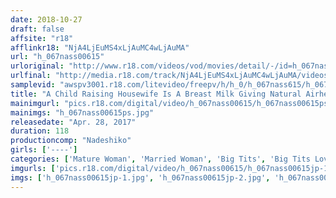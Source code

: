 ```yaml
---
date: 2018-10-27
draft: false
affsite: "r18"
afflinkr18: "NjA4LjEuMS4xLjAuMC4wLjAuMA"
url: "h_067nass00615"
urloriginal: "http://www.r18.com/videos/vod/movies/detail/-/id=h_067nass00615"
urlfinal: "http://media.r18.com/track/NjA4LjEuMS4xLjAuMC4wLjAuMA/videos/vod/movies/detail/-/id=h_067nass00615"
samplevid: "awspv3001.r18.com/litevideo/freepv/h/h_0/h_067nass615/h_067nass615_dmb_w.mp4"
title: "A Child Raising Housewife Is A Breast Milk Giving Natural Airhead Freshly Squeezed Goodness"
mainimgurl: "pics.r18.com/digital/video/h_067nass00615/h_067nass00615ps.jpg"
mainimgs: "h_067nass00615ps.jpg"
releasedate: "Apr. 28, 2017"
duration: 118
productioncomp: "Nadeshiko"
girls: ['----']
categories: ['Mature Woman', 'Married Woman', 'Big Tits', 'Big Tits Lover', 'Amateur', 'Blowjob', 'Breast Milk']
imgurls: ['pics.r18.com/digital/video/h_067nass00615/h_067nass00615jp-1.jpg', 'pics.r18.com/digital/video/h_067nass00615/h_067nass00615jp-2.jpg', 'pics.r18.com/digital/video/h_067nass00615/h_067nass00615jp-3.jpg', 'pics.r18.com/digital/video/h_067nass00615/h_067nass00615jp-4.jpg', 'pics.r18.com/digital/video/h_067nass00615/h_067nass00615jp-5.jpg', 'pics.r18.com/digital/video/h_067nass00615/h_067nass00615jp-6.jpg', 'pics.r18.com/digital/video/h_067nass00615/h_067nass00615jp-7.jpg', 'pics.r18.com/digital/video/h_067nass00615/h_067nass00615jp-8.jpg', 'pics.r18.com/digital/video/h_067nass00615/h_067nass00615jp-9.jpg', 'pics.r18.com/digital/video/h_067nass00615/h_067nass00615jp-10.jpg', 'pics.r18.com/digital/video/h_067nass00615/h_067nass00615jp-11.jpg', 'pics.r18.com/digital/video/h_067nass00615/h_067nass00615jp-12.jpg', 'pics.r18.com/digital/video/h_067nass00615/h_067nass00615jp-13.jpg', 'pics.r18.com/digital/video/h_067nass00615/h_067nass00615jp-14.jpg', 'pics.r18.com/digital/video/h_067nass00615/h_067nass00615jp-15.jpg', 'pics.r18.com/digital/video/h_067nass00615/h_067nass00615jp-16.jpg', 'pics.r18.com/digital/video/h_067nass00615/h_067nass00615jp-17.jpg', 'pics.r18.com/digital/video/h_067nass00615/h_067nass00615jp-18.jpg', 'pics.r18.com/digital/video/h_067nass00615/h_067nass00615jp-19.jpg', 'pics.r18.com/digital/video/h_067nass00615/h_067nass00615jp-20.jpg']
imgs: ['h_067nass00615jp-1.jpg', 'h_067nass00615jp-2.jpg', 'h_067nass00615jp-3.jpg', 'h_067nass00615jp-4.jpg', 'h_067nass00615jp-5.jpg', 'h_067nass00615jp-6.jpg', 'h_067nass00615jp-7.jpg', 'h_067nass00615jp-8.jpg', 'h_067nass00615jp-9.jpg', 'h_067nass00615jp-10.jpg', 'h_067nass00615jp-11.jpg', 'h_067nass00615jp-12.jpg', 'h_067nass00615jp-13.jpg', 'h_067nass00615jp-14.jpg', 'h_067nass00615jp-15.jpg', 'h_067nass00615jp-16.jpg', 'h_067nass00615jp-17.jpg', 'h_067nass00615jp-18.jpg', 'h_067nass00615jp-19.jpg', 'h_067nass00615jp-20.jpg']
---
```

